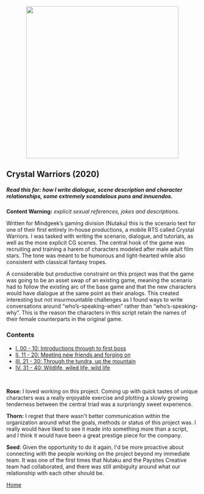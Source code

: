 <img src="https://trvscnnn.github.io/portfolio/assets/cryswarr-top.png" width="400" height="400" style="display: block; margin: 0 auto" />

## Crystal Warriors (2020)
##### Read this for: how I write dialogue, scene description and character relationships, some extremely scandalous puns and innuendos.

**Content Warning:** *explicit sexual references, jokes and descriptions.*

Written for Mindgeek’s gaming division (Nutaku) this is the scenario text for one of their first entirely in-house productions, a mobile RTS called Crystal Warriors. I was tasked with writing the scenario, dialogue, and tutorials, as well as the more explicit CG scenes. The central hook of the game was recruiting and training a harem of characters modeled after male adult film stars. The tone was meant to be humorous and light-hearted while also consistent with classical fantasy tropes.

A considerable but productive constraint on this project was that the game was going to be an asset swap of an existing game, meaning the scenario had to follow the existing arc of the base game and that the new characters would have dialogue at the same point as their analogs. This created interesting but not insurmountable challenges as I found ways to write conversations around “who’s-speaking-when” rather than “who’s-speaking-why”.  This is the reason the characters in this script retain the names of their female counterparts in the original game.
### Contents
- [I. 00 - 10: Introductions through to first boss](../CrystalWarriors/0010.md)
- [II. 11 - 20: Meeting new friends and forging on](../CrystalWarriors/1120.md)
- [III. 21 - 30: Through the tundra, up the mountain](../CrystalWarriors/2130.md)
- [IV. 31 - 40: Wildlife, wiled life, wild life](../CrystalWarriors/3140.md)


<br>

**Rose:** I loved working on this project. Coming up with quick tastes of unique characters was a really enjoyable exercise and plotting a slowly growing tenderness between the central triad was a surprisngly sweet experience.

**Thorn:** I regret that there wasn't better communication within the organization around what the goals, methods or status of this project was. I really would have liked to see it made into something more than a script, and I think it would have been a great prestige piece for the company.

**Seed**: Given the opportunity to do it again, I'd be more proactive about connecting with the people working on the project beyond my immediate team. It was one of the first times that Nutaku and the Paysites Creative team had collaborated, and there was still ambiguity around what our relationship with each other should be.
<br>

[Home](../index.md)